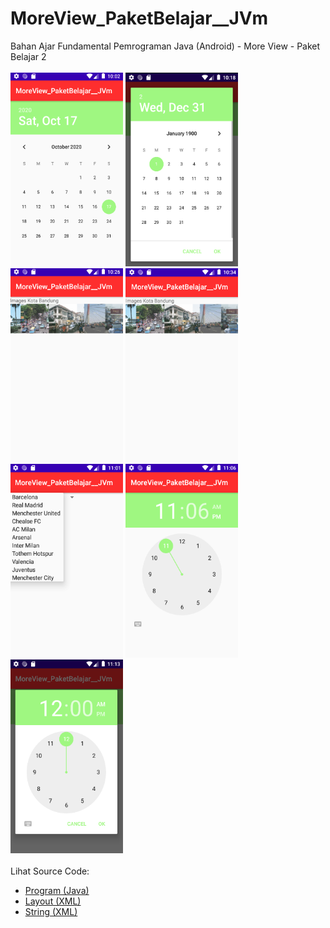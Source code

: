 # MoreView_PaketBelajar__JVm
Bahan Ajar Fundamental Pemrograman Java (Android) - More View - Paket Belajar 2<br><br>
<img src="https://github.com/RizkyKhapidsyah/MoreView_PaketBelajar__JVm/blob/master/app/result/001.PNG" height=310px width=180px>
<img src="https://github.com/RizkyKhapidsyah/MoreView_PaketBelajar__JVm/blob/master/app/result/002.PNG" height=310px width=180px>
<img src="https://github.com/RizkyKhapidsyah/MoreView_PaketBelajar__JVm/blob/master/app/result/003.PNG" height=310px width=180px>
<img src="https://github.com/RizkyKhapidsyah/MoreView_PaketBelajar__JVm/blob/master/app/result/004.PNG" height=310px width=180px>
<img src="https://github.com/RizkyKhapidsyah/MoreView_PaketBelajar__JVm/blob/master/app/result/005.PNG" height=310px width=180px>
<img src="https://github.com/RizkyKhapidsyah/MoreView_PaketBelajar__JVm/blob/master/app/result/006.PNG" height=310px width=180px>
<img src="https://github.com/RizkyKhapidsyah/MoreView_PaketBelajar__JVm/blob/master/app/result/007.PNG" height=310px width=180px><br><br>
Lihat Source Code:<br>
- <a href="https://github.com/RizkyKhapidsyah/MoreView_PaketBelajar__JVm/tree/master/app/src/main/java/com/rizkykhapidsyah">Program (Java)</a><br>
- <a href="https://github.com/RizkyKhapidsyah/MoreView_PaketBelajar__JVm/tree/master/app/src/main/res/layout">Layout (XML)</a><br>
- <a href="https://github.com/RizkyKhapidsyah/MoreView_PaketBelajar__JVm/blob/master/app/src/main/res/values/strings.xml">String (XML)</a>
